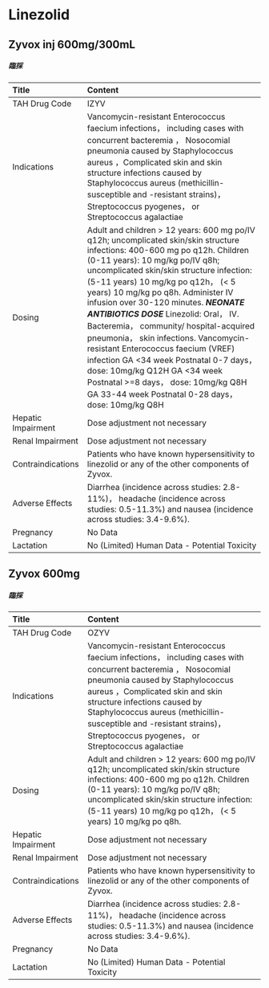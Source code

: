 # Linezolid

## Zyvox inj 600mg/300mL

##### 臨採

| Title              | Content                                                                                                                                                                                                                                                                                                                                                                                                                                                                                                                                                                                                                                                                      |
|:-------------------|:-----------------------------------------------------------------------------------------------------------------------------------------------------------------------------------------------------------------------------------------------------------------------------------------------------------------------------------------------------------------------------------------------------------------------------------------------------------------------------------------------------------------------------------------------------------------------------------------------------------------------------------------------------------------------------|
| TAH Drug Code      | IZYV                                                                                                                                                                                                                                                                                                                                                                                                                                                                                                                                                                                                                                                                         |
| Indications        | Vancomycin-resistant Enterococcus faecium infections， including cases with concurrent bacteremia ， Nosocomial pneumonia caused by Staphylococcus aureus ，Complicated skin and skin structure infections caused by Staphylococcus aureus (methicillin-susceptible and -resistant strains)， Streptococcus pyogenes， or Streptococcus agalactiae                                                                                                                                                                                                                                                                                                                           |
| Dosing             | Adult and children > 12 years: 600 mg po/IV q12h; uncomplicated skin/skin structure infections: 400-600 mg po q12h. Children (0-11 years): 10 mg/kg po/IV q8h; uncomplicated skin/skin structure infection: (5-11 years) 10 mg/kg po q12h， (< 5 years) 10 mg/kg po q8h. Administer IV infusion over 30-120 minutes. *****NEONATE ANTIBIOTICS DOSE***** Linezolid: Oral， IV. Bacteremia， community/ hospital-acquired pneumonia， skin infections. Vancomycin-resistant Enterococcus faecium (VREF) infection GA <34 week Postnatal 0-7 days， dose: 10mg/kg Q12H GA <34 week Postnatal >=8 days， dose: 10mg/kg Q8H GA 33-44 week Postnatal 0-28 days， dose: 10mg/kg Q8H |
| Hepatic Impairment | Dose adjustment not necessary                                                                                                                                                                                                                                                                                                                                                                                                                                                                                                                                                                                                                                                |
| Renal Impairment   | Dose adjustment not necessary                                                                                                                                                                                                                                                                                                                                                                                                                                                                                                                                                                                                                                                |
| Contraindications  | Patients who have known hypersensitivity to linezolid or any of the other components of Zyvox.                                                                                                                                                                                                                                                                                                                                                                                                                                                                                                                                                                               |
| Adverse Effects    | Diarrhea (incidence across studies: 2.8-11%)， headache (incidence across studies: 0.5-11.3%) and nausea (incidence across studies: 3.4-9.6%).                                                                                                                                                                                                                                                                                                                                                                                                                                                                                                                               |
| Pregnancy          | No Data                                                                                                                                                                                                                                                                                                                                                                                                                                                                                                                                                                                                                                                                      |
| Lactation          | No (Limited) Human Data - Potential Toxicity                                                                                                                                                                                                                                                                                                                                                                                                                                                                                                                                                                                                                                 |

## Zyvox 600mg

##### 臨採

| Title              | Content                                                                                                                                                                                                                                                                                                                                            |
|:-------------------|:---------------------------------------------------------------------------------------------------------------------------------------------------------------------------------------------------------------------------------------------------------------------------------------------------------------------------------------------------|
| TAH Drug Code      | OZYV                                                                                                                                                                                                                                                                                                                                               |
| Indications        | Vancomycin-resistant Enterococcus faecium infections， including cases with concurrent bacteremia ， Nosocomial pneumonia caused by Staphylococcus aureus ，Complicated skin and skin structure infections caused by Staphylococcus aureus (methicillin-susceptible and -resistant strains)， Streptococcus pyogenes， or Streptococcus agalactiae |
| Dosing             | Adult and children > 12 years: 600 mg po/IV q12h; uncomplicated skin/skin structure infections: 400-600 mg po q12h. Children (0-11 years): 10 mg/kg po/IV q8h; uncomplicated skin/skin structure infection: (5-11 years) 10 mg/kg po q12h， (< 5 years) 10 mg/kg po q8h.                                                                           |
| Hepatic Impairment | Dose adjustment not necessary                                                                                                                                                                                                                                                                                                                      |
| Renal Impairment   | Dose adjustment not necessary                                                                                                                                                                                                                                                                                                                      |
| Contraindications  | Patients who have known hypersensitivity to linezolid or any of the other components of Zyvox.                                                                                                                                                                                                                                                     |
| Adverse Effects    | Diarrhea (incidence across studies: 2.8-11%)， headache (incidence across studies: 0.5-11.3%) and nausea (incidence across studies: 3.4-9.6%).                                                                                                                                                                                                     |
| Pregnancy          | No Data                                                                                                                                                                                                                                                                                                                                            |
| Lactation          | No (Limited) Human Data - Potential Toxicity                                                                                                                                                                                                                                                                                                       |

